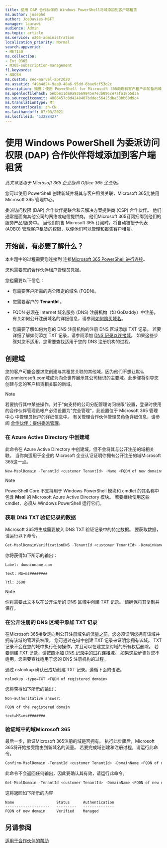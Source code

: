 ```yaml
---
title: 使用 DAP 合作伙伴的 Windows PowerShell将域添加到客户端租赁
ms.author: josephd
author: JoeDavies-MSFT
manager: laurawi
audience: Admin
ms.topic: article
ms.service: o365-administration
localization_priority: Normal
search.appverid:
- MET150
ms.collection:
- Ent_O365
- M365-subscription-management
f1.keywords:
- NOCSH
ms.custom: seo-marvel-apr2020
ms.assetid: f49b4d24-9aa0-48a6-95dd-6bae9cf53d2c
description: 摘要：使用 PowerShell for Microsoft 365向现有客户租户添加备用域名。
ms.openlocfilehash: 5ebbe11da9a93669945e7e3b096ce7afa18b5d3a
ms.sourcegitcommit: 4886457c0d4248407bddec56425dba50bb60d9c4
ms.translationtype: MT
ms.contentlocale: zh-CN
ms.lasthandoff: 07/03/2021
ms.locfileid: "53288427"
---
```

# <a name="add-a-domain-to-a-client-tenancy-with-windows-powershell-for-delegated-access-permission-dap-partners"></a>使用 Windows PowerShell 为委派访问权限 (DAP) 合作伙伴将域添加到客户端租赁

*此文章适用于 Microsoft 365 企业版和 Office 365 企业版。* 

您可以使用 PowerShell 创建新域并将其与客户租赁关联，Microsoft 365比使用 Microsoft 365 管理中心。

委派访问权限 (DAP) 合作伙伴是联合和云解决方案提供商 (CSP) 合作伙伴。 他们通常是面向其他公司的网络或电信提供商。 他们Microsoft 365订阅捆绑到他们的服务产品/服务中。 当他们销售 Microsoft 365 订阅时，将自动被授予代表 (AOBO) 管理客户租赁的权限，以便他们可以管理和报告客户租赁。
## <a name="what-do-you-need-to-know-before-you-begin"></a>开始前，有必要了解什么？

本主题中的过程需要您连接到 连接[Microsoft 365 PowerShell 进行连接](connect-to-microsoft-365-powershell.md)。

您也需要您的合作伙伴租户管理员凭据。

您也需要以下信息：

- 您需要客户所需的完全限定的域名 (FQDN)。

- 您需要客户的 **TenantId** 。

- FQDN 必须在 Internet 域名服务 (DNS) 注册机构（如 GoDaddy）中注册。有关如何公开注册域名的详细信息，请参阅[如何购买域名](../admin/get-help-with-domains/buy-a-domain-name.md)。

- 您需要了解如何为您的 DNS 注册机构的注册 DNS 区域添加 TXT 记录。 若要详细了解如何添加 TXT 记录，请参阅添加 [DNS 记录以连接域](../admin/get-help-with-domains/create-dns-records-at-any-dns-hosting-provider.md)。 如果这些步骤对您不适用，您需要查找适用于您的 DNS 注册机构的过程。

## <a name="create-domains"></a>创建域

 您的客户可能会要求您创建与其租赁关联的其他域，因为他们不想让默认的<domain>.onmicrosoft.com域成为向全世界展示其公司标识的主要域。此步骤将引导您创建与您的客户租赁相关联的新域。

> [!NOTE]
> 若要执行其中某些操作，对于"向支持的公司分配管理访问权限"设置，登录时使用的合作伙伴管理员帐户必须设置为"完全管理"，此设置位于 Microsoft 365 管理中心 中管理员帐户的详细信息中。 有关管理合作伙伴管理员角色详细信息，请参阅 [合作伙伴：提供委派管理](https://go.microsoft.com/fwlink/p/?LinkId=532435)。

### <a name="create-the-domain-in-azure-active-directory"></a>在 Azure Active Directory 中创建域

此命令在 Azure Active Directory 中创建域，但不会将其与公开注册的域相关联。 当你向适用于企业的 Microsoft 企业认证证明你拥有公开注册的域Microsoft 365这一点。

```powershell
New-MsolDomain -TenantId <customer TenantId> -Name <FQDN of new domain>
```

> [!NOTE]
> PowerShell Core 不支持用于 Windows PowerShell 模块和 cmdlet 的其名称中包含 **Msol** 的 Microsoft Azure Active Directory 模块。 若要继续使用这些 cmdlet，必须从 Windows PowerShell 运行它们。

### <a name="get-the-data-for-the-dns-txt-verification-record"></a>获取 DNS TXT 验证记录的数据

 Microsoft 365将生成需要放入 DNS TXT 验证记录中的特定数据。 要获取数据，请运行以下命令。

```powershell
Get-MsolDomainVerificationDNS -TenantId <customer TenantId> -DomainName <FQDN of new domain> -Mode DnsTxtRecord
```

你将获得如下所示的输出：

 `Label: domainname.com`

 `Text: MS=ms########`

 `Ttl: 3600`

> [!NOTE]
> 你将需要此文本以在公开注册的 DNS 区域中创建 TXT 记录。 请确保将其复制并保存。

### <a name="add-a-txt-record-to-the-publically-registered-dns-zone"></a>在公开注册的 DNS 区域中添加 TXT 记录

在Microsoft 365接受定向到公开注册域名的流量之前，您必须证明您拥有该域并拥有该域的管理员权限。 您可通过在域中创建 TXT 记录来证明您拥有该域。 TXT 记录不会在您的域中执行任何操作，并且可以在建立您对域的所有权后删除。 若要创建 TXT 记录，请按照添加 [DNS 记录中的过程连接域](../admin/get-help-with-domains/create-dns-records-at-any-dns-hosting-provider.md)。 如果这些步骤对您不适用，您需要查找适用于您的 DNS 注册机构的过程。

通过 nslookup 确认已成功创建 TXT 记录。遵循下面的语法。

```console
nslookup -type=TXT <FQDN of registered domain>
```

您将获得如下所示的输出：

 `Non-authoritative answer:`

 `FQDN of the registered domain`

 `text=MS=ms########`

### <a name="validate-domain-ownership-in-microsoft-365"></a>验证域中的域Microsoft 365

最后一步，验证Microsoft 365注册的域是否拥有。 执行此步骤后，Microsoft 365将开始接受路由到新域名的流量。 若要完成域创建和注册过程，请运行此命令。

```powershell
Confirm-MsolDomain -TenantId <customer TenantId> -DomainName <FQDN of new domain>
```

此命令不会返回任何输出，因此要确认其有效，请运行此命令。

```powershell
Get-MsolDomain -TenantId <customer TenantId> -DomainName <FQDN of new domain>
```

这将返回如下所示的内容

```console
Name                   Status      Authentication
--------------------   ---------   --------------
FQDN of new domain     Verified    Managed
```

## <a name="see-also"></a>另请参阅

[适用于合作伙伴的帮助](https://go.microsoft.com/fwlink/p/?LinkID=533477)
